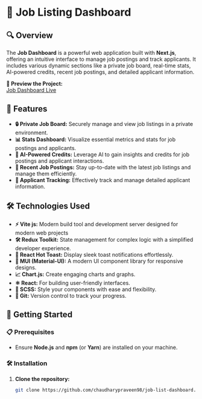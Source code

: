 # 🚀 Job Listing Dashboard

## 🔍 Overview

The **Job Dashboard** is a powerful web application built with **Next.js**, offering an intuitive interface to manage job postings and track applicants. It includes various dynamic sections like a private job board, real-time stats, AI-powered credits, recent job postings, and detailed applicant information.

**👀 Preview the Project:**  
[Job Dashboard Live](https://www.praveenchaudhary.in/job-list-dashboard/)

## 🌟 Features

- **🔒 Private Job Board:** Securely manage and view job listings in a private environment.
- **📊 Stats Dashboard:** Visualize essential metrics and stats for job postings and applicants.
- **🤖 AI-Powered Credits:** Leverage AI to gain insights and credits for job postings and applicant interactions.
- **📅 Recent Job Postings:** Stay up-to-date with the latest job listings and manage them efficiently.
- **👥 Applicant Tracking:** Effectively track and manage detailed applicant information.

## 🛠️ Technologies Used

- **⚡ Vite js:** Modern build tool and development server designed for modern web projects
- **🛠️ Redux Toolkit:** State management for complex logic with a simplified developer experience.
- **🔔 React Hot Toast:** Display sleek toast notifications effortlessly.
- **🎨 MUI (Material-UI):** A modern UI component library for responsive designs.
- **📈 Chart.js:** Create engaging charts and graphs.
- **⚛️ React:** For building user-friendly interfaces.
- **🎨 SCSS:** Style your components with ease and flexibility.
- **🔄 Git:** Version control to track your progress.

## 🚀 Getting Started

### 📋 Prerequisites

- Ensure **Node.js** and **npm** (or **Yarn**) are installed on your machine.

### 🛠️ Installation

1. **Clone the repository:**

   ```bash
   git clone https://github.com/chaudharypraveen98/job-list-dashboard.git
   ```